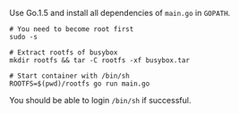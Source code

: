Use Go.1.5 and install all dependencies of `main.go` in `GOPATH`.

```
# You need to become root first
sudo -s

# Extract rootfs of busybox
mkdir rootfs && tar -C rootfs -xf busybox.tar

# Start container with /bin/sh
ROOTFS=$(pwd)/rootfs go run main.go
```

You should be able to login `/bin/sh` if successful.
